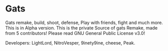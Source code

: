 # Gats
Gats remake, build, shoot, defense, Play with friends, fight and much more.
This is in Alpha version.
This is the private Source of gats Remake, made from 5 contributors!
Please read GNU General Public License v3.0!

Developers:
LightLord, NitroVesper, 9inety9ine, cheese, Peak.

